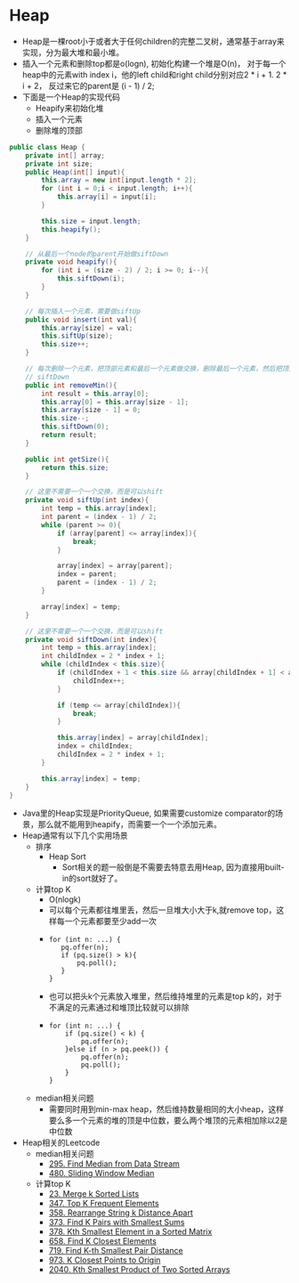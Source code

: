 # Heap

* Heap是一棵root小于或者大于任何children的完整二叉树，通常基于array来实现，分为最大堆和最小堆。
* 插入一个元素和删除top都是o(logn), 初始化构建一个堆是O(n)， 对于每一个heap中的元素with index i，他的left child和right child分别对应2 \* i + 1. 2 \* i + 2， 反过来它的parent是 (i - 1) / 2;
* 下面是一个Heap的实现代码
  * Heapify来初始化堆
  * 插入一个元素
  * 删除堆的顶部

```java
public class Heap {
    private int[] array;
    private int size;
    public Heap(int[] input){
        this.array = new int[input.length * 2];
        for (int i = 0;i < input.length; i++){
            this.array[i] = input[i];
        }

        this.size = input.length;
        this.heapify();
    }

    // 从最后一个node的parent开始做siftDown
    private void heapify(){
        for (int i = (size - 2) / 2; i >= 0; i--){
            this.siftDown(i);
        }
    }

    // 每次插入一个元素，需要做siftUp
    public void insert(int val){
        this.array[size] = val;
        this.siftUp(size);
        this.size++;
    }

    // 每次删除一个元素，把顶部元素和最后一个元素做交换，删除最后一个元素，然后把顶部元素做
    // siftDown
    public int removeMin(){
        int result = this.array[0];
        this.array[0] = this.array[size - 1];
        this.array[size - 1] = 0;
        this.size--;
        this.siftDown(0);
        return result;
    }

    public int getSize(){
        return this.size;
    }

    // 这里不需要一个一个交换，而是可以shift
    private void siftUp(int index){
        int temp = this.array[index];
        int parent = (index - 1) / 2;
        while (parent >= 0){
            if (array[parent] <= array[index]){
                break;
            }

            array[index] = array[parent];
            index = parent;
            parent = (index - 1) / 2;
        }

        array[index] = temp;
    }

    // 这里不需要一个一个交换，而是可以shift
    private void siftDown(int index){
        int temp = this.array[index];
        int childIndex = 2 * index + 1;
        while (childIndex < this.size){
            if (childIndex + 1 < this.size && array[childIndex + 1] < array[childIndex]){
                childIndex++;
            }

            if (temp <= array[childIndex]){
                break;
            }

            this.array[index] = array[childIndex];
            index = childIndex;
            childIndex = 2 * index + 1;
        }

        this.array[index] = temp;
    }
}
```

* Java里的Heap实现是PriorityQueue, 如果需要customize comparator的场景，那么就不能用到heapify，而需要一个一个添加元素。
* Heap通常有以下几个实用场景
  * 排序
    * Heap Sort
      * Sort相关的题一般倒是不需要去特意去用Heap, 因为直接用built-in的sort就好了。
  * 计算top K
    * O(nlogk)
    * 可以每个元素都往堆里丢，然后一旦堆大小大于k,就remove top，这样每一个元素都要至少add一次
    * ```
      for (int n: ...) {
         pq.offer(n);
         if (pq.size() > k){
             pq.poll();
         }
      }
      ```
    * 也可以把头k个元素放入堆里，然后维持堆里的元素是top k的，对于不满足的元素通过和堆顶比较就可以排除
    * ```
      for (int n: ...) {
          if (pq.size() < k) {
              pq.offer(n);
          }else if (n > pq.peek()) {
              pq.offer(n);
              pq.poll();
          }
      }
      ```
  * median相关问题
    * 需要同时用到min-max heap，然后维持数量相同的大小heap，这样要么多一个元素的堆的顶是中位数，要么两个堆顶的元素相加除以2是中位数
* Heap相关的Leetcode
  * median相关问题
    * [295. Find Median from Data Stream](https://leetcode.com/problems/find-median-from-data-stream)
    * [480. Sliding Window Median](https://leetcode.com/problems/sliding-window-median)
  * 计算top K
    * [23. Merge k Sorted Lists](https://leetcode.com/problems/merge-k-sorted-lists)
    * [347. Top K Frequent Elements](https://leetcode.com/problems/top-k-frequent-elements)
    * [358. Rearrange String k Distance Apart](https://leetcode.com/problems/rearrange-string-k-distance-apart)
    * [373. Find K Pairs with Smallest Sums](https://leetcode.com/problems/find-k-pairs-with-smallest-sums)
    * [378. Kth Smallest Element in a Sorted Matrix](https://leetcode.com/problems/kth-smallest-element-in-a-sorted-matrix)
    * [658. Find K Closest Elements](https://leetcode.com/problems/find-k-closest-elements)
    * [719. Find K-th Smallest Pair Distance](https://leetcode.com/problems/find-k-th-smallest-pair-distance)
    * [973. K Closest Points to Origin](https://leetcode.com/problems/k-closest-points-to-origin)
    * [2040. Kth Smallest Product of Two Sorted Arrays](https://leetcode.com/problems/kth-smallest-product-of-two-sorted-arrays)
